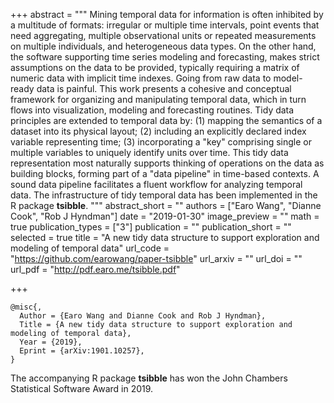 +++
abstract = """
Mining temporal data for information is often inhibited by a multitude of formats: irregular or multiple time intervals, point events that need aggregating, multiple observational units or repeated measurements on multiple individuals, and heterogeneous data types. On the other hand, the software supporting time series modeling and forecasting, makes strict assumptions on the data to be provided, typically requiring a matrix of numeric data with implicit time indexes. Going from raw data to model-ready data is painful. This work presents a cohesive and conceptual framework for organizing and manipulating temporal data, which in turn flows into visualization, modeling and forecasting routines. Tidy data principles are extended to temporal data by: (1) mapping the semantics of a dataset into its physical layout; (2) including an explicitly declared index variable representing time; (3) incorporating a "key" comprising single or multiple variables to uniquely identify units over time. This tidy data representation most naturally supports thinking of operations on the data as building blocks, forming part of a "data pipeline" in time-based contexts. A sound data pipeline facilitates a fluent workflow for analyzing temporal data. The infrastructure of tidy temporal data has been implemented in the R package **tsibble**.
"""
abstract_short = ""
authors = ["Earo Wang", "Dianne Cook", "Rob J Hyndman"]
date = "2019-01-30"
image_preview = ""
math = true
publication_types = ["3"]
publication = ""
publication_short = ""
selected = true
title = "A new tidy data structure to support exploration and modeling of temporal data"
url_code = "https://github.com/earowang/paper-tsibble"
url_arxiv = ""
url_doi = ""
url_pdf = "http://pdf.earo.me/tsibble.pdf"

+++

```{txt}
@misc{,
  Author = {Earo Wang and Dianne Cook and Rob J Hyndman},
  Title = {A new tidy data structure to support exploration and modeling of temporal data},
  Year = {2019},
  Eprint = {arXiv:1901.10257},
}
```

The accompanying R package **tsibble** has won the John Chambers Statistical Software Award in 2019. 
